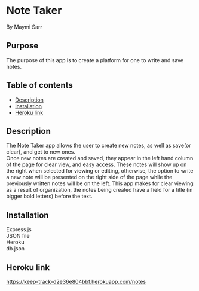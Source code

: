# Note Taker
By Maymi Sarr


## Purpose
The purpose of this app is to create a platform for one to write and save notes.  
## Table of contents
- [Description](#description)
- [Installation](#installation)
- [Heroku link](#link)


## Description
The Note Taker app allows the user to create new notes, as well as save(or clear), and get to  new ones.  
Once new notes are created and saved, they appear in the left hand column of the page for clear view, and easy access. These notes will show up on the right when selected for viewing or editing, otherwise, the option to write a new note will be presented on the right side of the page while the previously written notes will be on the left.  This app makes for clear viewing as a result of organization, the notes being created have a field for a title (in bigger bold letters) before the text. 
   


## Installation
<div>Express.js </div>
<div>JSON file</div>
<div>Heroku</div>
<div>db.json</div>


## Heroku link
https://keep-track-d2e36e804bbf.herokuapp.com/notes
